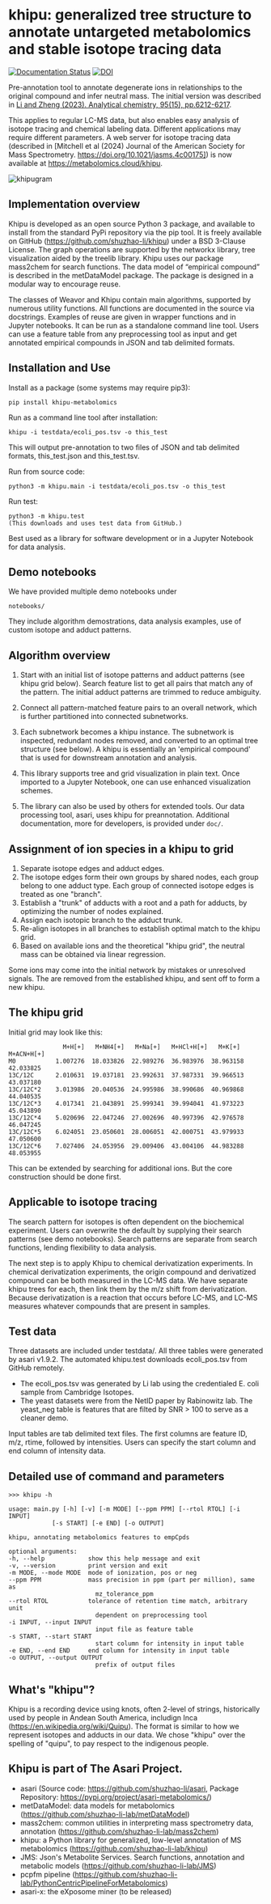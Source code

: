 # khipu: generalized tree structure to annotate untargeted metabolomics and stable isotope tracing data

[![Documentation Status](https://readthedocs.org/projects/khipu/badge/?version=latest)](https://khipu.readthedocs.io/en/latest/?badge=latest)
[![DOI](https://img.shields.io/badge/DOI-doi%2F10.1021%2Facs.analchem.2c05810-blue)](https://pubs.acs.org/doi/10.1021/acs.analchem.2c05810)


Pre-annotation tool to annotate degenerate ions in relationships to the original compound and infer neutral mass. The initial version was described in [Li and Zheng (2023). Analytical chemistry, 95(15), pp.6212-6217](https://pubs.acs.org/doi/10.1021/acs.analchem.2c05810).

This applies to regular LC-MS data, but also enables easy analysis of isotope tracing and chemical labeling data. Different applications may require different parameters. A web server for isotope tracing data (described in [Mitchell et al (2024) Journal of the American Society for Mass Spectrometry. https://doi.org/10.1021/jasms.4c00175]) is now available at https://metabolomics.cloud/khipu.

![khipugram](doc/khipugram.png)

## Implementation overview
Khipu is developed as an open source Python 3 package, and available to install from the standard PyPi repository via the pip tool. It is freely available on GitHub (https://github.com/shuzhao-li/khipu) under a BSD 3-Clause License. The graph operations are supported by the networkx library, tree visualization aided by the treelib library. Khipu uses our package mass2chem for search functions. The data model of “empirical compound” is described in the metDataModel package. The package is designed in a modular way to encourage reuse.

The classes of Weavor and Khipu contain main algorithms, supported by numerous utility functions. All functions are documented in the source via docstrings. Examples of reuse are given in wrapper functions and in Jupyter notebooks. It can be run as a standalone command line tool. Users can use a feature table from any preprocessing tool as input and get annotated empirical compounds in JSON and tab delimited formats.

## Installation and Use
Install as a package (some systems may require pip3):

    pip install khipu-metabolomics

Run as a command line tool after installation:

    khipu -i testdata/ecoli_pos.tsv -o this_test

This will output pre-annotation to two files of JSON and tab delimited formats, this_test.json and this_test.tsv.

Run from source code:

    python3 -m khipu.main -i testdata/ecoli_pos.tsv -o this_test

Run test:

    python3 -m khipu.test
    (This downloads and uses test data from GitHub.)

Best used as a library for software development or in a Jupyter Notebook for data analysis. 

## Demo notebooks
We have provided multiple demo notebooks under

    notebooks/

They include algorithm demostrations, data analysis examples, use of custom isotope and adduct patterns.

## Algorithm overview 
1. Start with an initial list of isotope patterns and adduct patterns (see khipu grid below). Search feature list to get all pairs that match any of the pattern. The initial adduct patterns are trimmed to reduce ambiguity. 

2. Connect all pattern-matched feature pairs to an overall network, which is further partitioned into connected subnetworks.

3. Each subnetwork becomes a khipu instance. The subnetwork is inspected, redundant nodes removed, and converted to an optimal tree structure (see below). A khipu is essentially an 'empirical compound' that is used for downstream annotation and analysis.

4. This library supports tree and grid visualization in plain text. Once imported to a Jupyter Notebook, one can use enhanced visualization schemes. 

5. The library can also be used by others for extended tools. Our data processing tool, asari, uses khipu for preannotation. Additional documentation, more for developers, is provided under `doc/`.

## Assignment of ion species in a khipu to grid
1. Separate isotope edges and adduct edges.
2. The isotope edges form their own groups by shared nodes, each group belong to one adduct type. Each group of connected isotope edges is treated as one "branch".
3. Establish a "trunk" of adducts with a root and a path for adducts, by optimizing the number of nodes explained.
4. Assign each isotopic branch to the adduct trunk.
5. Re-align isotopes in all branches to establish optimal match to the khipu grid. 
6. Based on available ions and the theoretical "khipu grid", the neutral mass can be obtained via linear regression. 

Some ions may come into the initial network by mistakes or unresolved signals.
The are removed from the established khipu, and sent off to form a new khipu.

## The khipu grid
Initial grid may look like this:

                   M+H[+]   M+NH4[+]   M+Na[+]   M+HCl+H[+]   M+K[+]   M+ACN+H[+]
    M0           1.007276  18.033826  22.989276  36.983976  38.963158  42.033825
    13C/12C      2.010631  19.037181  23.992631  37.987331  39.966513  43.037180
    13C/12C*2    3.013986  20.040536  24.995986  38.990686  40.969868  44.040535
    13C/12C*3    4.017341  21.043891  25.999341  39.994041  41.973223  45.043890
    13C/12C*4    5.020696  22.047246  27.002696  40.997396  42.976578  46.047245
    13C/12C*5    6.024051  23.050601  28.006051  42.000751  43.979933  47.050600
    13C/12C*6    7.027406  24.053956  29.009406  43.004106  44.983288  48.053955

This can be extended by searching for additional ions. But the core construction should be done first.

## Applicable to isotope tracing
The search pattern for isotopes is often dependent on the biochemical experiment.
Users can overwrite the default by supplying their search patterns (see demo notebooks).
Search patterns are separate from search functions, lending flexibility to data analysis.

The next step is to apply Khipu to chemical derivatization experiments.
In chemical derivatization experiments, the origin compound and derivatized compound can be both measured in the LC-MS data.
We have separate khipu trees for each, then link them by the m/z shift from derivatization.
Because derivatization is a reaction that occurs before LC-MS, and
LC-MS measures whatever compounds that are present in samples.

## Test data
Three datasets are included under testdata/. All three tables were generated by asari v1.9.2.
The automated khipu.test downloads ecoli_pos.tsv from GitHub remotely.
- The ecoli_pos.tsv was generated by Li lab using the credentialed E. coli sample from Cambridge Isotopes.
- The yeast datasets were from the NetID paper by Rabinowitz lab. The yeast_neg table is features that are filted by SNR > 100 to serve as a cleaner demo.

Input tables are tab delimited text files.
The first columns are feature ID, m/z, rtime, followed by intensities.
Users can specify the start column and end column of intensity data.

## Detailed use of command and parameters

    >>> khipu -h

    usage: main.py [-h] [-v] [-m MODE] [--ppm PPM] [--rtol RTOL] [-i INPUT]
                [-s START] [-e END] [-o OUTPUT]

    khipu, annotating metabolomics features to empCpds

    optional arguments:
    -h, --help            show this help message and exit
    -v, --version         print version and exit
    -m MODE, --mode MODE  mode of ionization, pos or neg
    --ppm PPM             mass precision in ppm (part per million), same as
                            mz_tolerance_ppm
    --rtol RTOL           tolerance of retention time match, arbitrary unit
                            dependent on preprocessing tool
    -i INPUT, --input INPUT
                            input file as feature table
    -s START, --start START
                            start column for intensity in input table
    -e END, --end END     end column for intensity in input table
    -o OUTPUT, --output OUTPUT
                            prefix of output files


## What's "khipu"?
Khipu is a recording device using knots, often 2-level of strings,
historically used by people in Andean South America, includign Inca (https://en.wikipedia.org/wiki/Quipu).
The format is similar to how we represent isotopes and adducts in our data.
We chose "khipu" over the spelling of "quipu", to pay respect to the indigenous people.

## Khipu is part of The Asari Project.

- asari (Source code: https://github.com/shuzhao-li/asari, Package Repository: https://pypi.org/project/asari-metabolomics/)
- metDataModel: data models for metabolomics (https://github.com/shuzhao-li-lab/metDataModel)
- mass2chem: common utilities in interpreting mass spectrometry data, annotation (https://github.com/shuzhao-li-lab/mass2chem)
- khipu: a Python library for generalized, low-level annotation of MS metabolomics (https://github.com/shuzhao-li-lab/khipu)
- JMS: Json's Metabolite Services. Search functions, annotation and metabolic models (https://github.com/shuzhao-li-lab/JMS)
- pcpfm pipeline (https://github.com/shuzhao-li-lab/PythonCentricPipelineForMetabolomics)
- asari-x: the eXposome miner (to be released)
